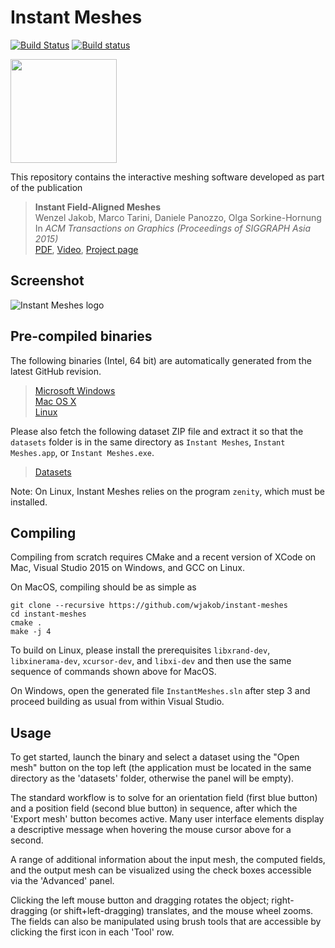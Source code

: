 # Instant Meshes
[![Build Status](https://travis-ci.org/wjakob/instant-meshes.svg?branch=master)](https://travis-ci.org/wjakob/instant-meshes)
[![Build status](https://ci.appveyor.com/api/projects/status/dm4kqxhin5uxiey0/branch/master?svg=true)](https://ci.appveyor.com/project/wjakob/instant-meshes/branch/master)

<img width="170" height="166" src="https://github.com/wjakob/instant-meshes/raw/master/resources/icon.png">

This repository contains the interactive meshing software developed as part of the publication

> **Instant Field-Aligned Meshes**<br/>
> Wenzel Jakob, Marco Tarini, Daniele Panozzo, Olga Sorkine-Hornung<br/>
> In *ACM Transactions on Graphics (Proceedings of SIGGRAPH Asia 2015)*<br/>
> [PDF](http://igl.ethz.ch/projects/instant-meshes/instant-meshes-SA-2015-jakob-et-al.pdf),
> [Video](https://www.youtube.com/watch?v=U6wtw6W4x3I),
> [Project page](http://igl.ethz.ch/projects/instant-meshes/)

## Screenshot

![Instant Meshes logo](https://github.com/wjakob/instant-meshes/raw/master/resources/screenshot.jpg)

## Pre-compiled binaries

The following binaries (Intel, 64 bit) are automatically generated from the latest GitHub revision.

> [Microsoft Windows](https://instant-meshes.s3.eu-central-1.amazonaws.com/Release/instant-meshes-windows.zip)<br/>
> [Mac OS X](https://instant-meshes.s3.eu-central-1.amazonaws.com/instant-meshes-macos.zip)<br/>
> [Linux](https://instant-meshes.s3.eu-central-1.amazonaws.com/instant-meshes-linux.zip)

Please also fetch the following dataset ZIP file and extract it so that the
``datasets`` folder is in the same directory as ``Instant Meshes``, ``Instant Meshes.app``,
or ``Instant Meshes.exe``.

> [Datasets](https://instant-meshes.s3.eu-central-1.amazonaws.com/instant-meshes-datasets.zip)

Note: On Linux, Instant Meshes relies on the program ``zenity``, which must be installed.

## Compiling

Compiling from scratch requires CMake and a recent version of XCode on Mac,
Visual Studio 2015 on Windows, and GCC on Linux. 

On MacOS, compiling should be as simple as

    git clone --recursive https://github.com/wjakob/instant-meshes
    cd instant-meshes
    cmake .
    make -j 4

To build on Linux, please install the prerequisites ``libxrand-dev``,
``libxinerama-dev``, ``xcursor-dev``, and ``libxi-dev`` and then use the
same sequence of commands shown above for MacOS.

On Windows, open the generated file ``InstantMeshes.sln`` after step 3 and proceed building as usual from within Visual Studio.


## Usage

To get started, launch the binary and select a dataset using the "Open mesh" button on the top left (the application must be located in the same directory as the 'datasets' folder, otherwise the panel will be empty).

The standard workflow is to solve for an orientation field (first blue button) and a position field (second blue button) in sequence, after which the 'Export mesh' button becomes active. Many user interface elements display a descriptive message when hovering the mouse cursor above for a second.

A range of additional information about the input mesh, the computed fields,
and the output mesh can be visualized using the check boxes accessible via the
'Advanced' panel.

Clicking the left mouse button and dragging rotates the object; right-dragging
(or shift+left-dragging) translates, and the mouse wheel zooms. The fields can also be manipulated using brush tools that are accessible by clicking the first icon in each 'Tool' row.
